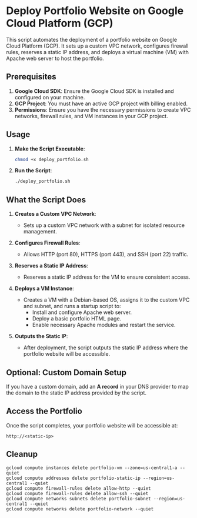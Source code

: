 
# Deploy Portfolio Website on Google Cloud Platform (GCP)

This script automates the deployment of a portfolio website on Google Cloud Platform (GCP). It sets up a custom VPC network, configures firewall rules, reserves a static IP address, and deploys a virtual machine (VM) with Apache web server to host the portfolio.

## Prerequisites

1. **Google Cloud SDK**: Ensure the Google Cloud SDK is installed and configured on your machine.
2. **GCP Project**: You must have an active GCP project with billing enabled.
3. **Permissions**: Ensure you have the necessary permissions to create VPC networks, firewall rules, and VM instances in your GCP project.

## Usage

1. **Make the Script Executable**:
   ```bash
   chmod +x deploy_portfolio.sh
   ```

3. **Run the Script**:
   ```bash
   ./deploy_portfolio.sh
   ```

## What the Script Does

1. **Creates a Custom VPC Network**:  
   - Sets up a custom VPC network with a subnet for isolated resource management.

2. **Configures Firewall Rules**:  
   - Allows HTTP (port 80), HTTPS (port 443), and SSH (port 22) traffic.

3. **Reserves a Static IP Address**:  
   - Reserves a static IP address for the VM to ensure consistent access.

4. **Deploys a VM Instance**:  
   - Creates a VM with a Debian-based OS, assigns it to the custom VPC and subnet, and runs a startup script to:
     - Install and configure Apache web server.
     - Deploy a basic portfolio HTML page.
     - Enable necessary Apache modules and restart the service.

5. **Outputs the Static IP**:  
   - After deployment, the script outputs the static IP address where the portfolio website will be accessible.

## Optional: Custom Domain Setup

If you have a custom domain, add an **A record** in your DNS provider to map the domain to the static IP address provided by the script.

## Access the Portfolio

Once the script completes, your portfolio website will be accessible at:
```
http://<static-ip>
```

## Cleanup

```
gcloud compute instances delete portfolio-vm --zone=us-central1-a --quiet
gcloud compute addresses delete portfolio-static-ip --region=us-central1 --quiet
gcloud compute firewall-rules delete allow-http --quiet
gcloud compute firewall-rules delete allow-ssh --quiet
gcloud compute networks subnets delete portfolio-subnet --region=us-central1 --quiet
gcloud compute networks delete portfolio-network --quiet
```
